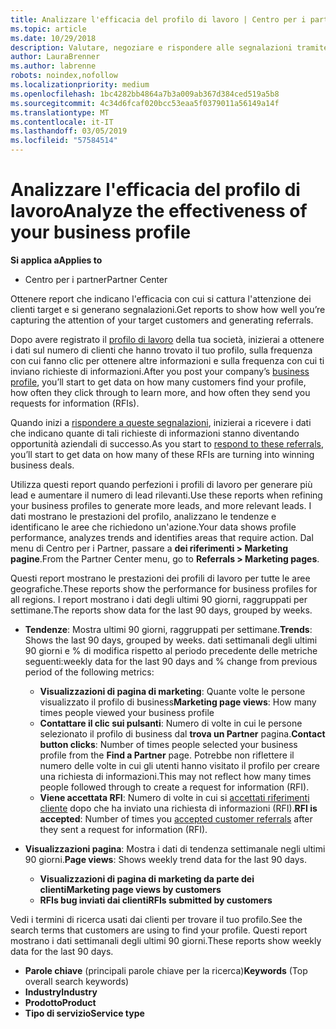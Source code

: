 ```yaml
---
title: Analizzare l'efficacia del profilo di lavoro | Centro per i partner
ms.topic: article
ms.date: 10/29/2018
description: Valutare, negoziare e rispondere alle segnalazioni tramite il Centro per i partner.
author: LauraBrenner
ms.author: labrenne
robots: noindex,nofollow
ms.localizationpriority: medium
ms.openlocfilehash: 1bc4282bb4864a7b3a009ab367d384ced519a5b8
ms.sourcegitcommit: 4c34d6fcaf020bcc53eaa5f0379011a56149a14f
ms.translationtype: MT
ms.contentlocale: it-IT
ms.lasthandoff: 03/05/2019
ms.locfileid: "57584514"
---
```

# <a name="analyze-the-effectiveness-of-your-business-profile"></a><span data-ttu-id="7b408-103">Analizzare l'efficacia del profilo di lavoro</span><span class="sxs-lookup"><span data-stu-id="7b408-103">Analyze the effectiveness of your business profile</span></span>
<!-- 
https://go.microsoft.com/fwlink/?linkid=849120
-->

<span data-ttu-id="7b408-104">**Si applica a**</span><span class="sxs-lookup"><span data-stu-id="7b408-104">**Applies to**</span></span>

-  <span data-ttu-id="7b408-105">Centro per i partner</span><span class="sxs-lookup"><span data-stu-id="7b408-105">Partner Center</span></span>

<span data-ttu-id="7b408-106">Ottenere report che indicano l'efficacia con cui si cattura l'attenzione dei clienti target e si generano segnalazioni.</span><span class="sxs-lookup"><span data-stu-id="7b408-106">Get reports to show how well you’re capturing the attention of your target customers and generating referrals.</span></span>

<span data-ttu-id="7b408-107">Dopo avere registrato il [profilo di lavoro](create-a-marketing-profile.md) della tua società, inizierai a ottenere i dati sul numero di clienti che hanno trovato il tuo profilo, sulla frequenza con cui fanno clic per ottenere altre informazioni e sulla frequenza con cui ti inviano richieste di informazioni.</span><span class="sxs-lookup"><span data-stu-id="7b408-107">After you post your company’s [business profile](create-a-marketing-profile.md), you’ll start to get data on how many customers find your profile, how often they click through to learn more, and how often they send you requests for information (RFIs).</span></span> 

<span data-ttu-id="7b408-108">Quando inizi a [rispondere a queste segnalazioni](responding-to-referrals.md), inizierai a ricevere i dati che indicano quante di tali richieste di informazioni stanno diventando opportunità aziendali di successo.</span><span class="sxs-lookup"><span data-stu-id="7b408-108">As you start to [respond to these referrals](responding-to-referrals.md), you’ll start to get data on how many of these RFIs are turning into winning business deals.</span></span>

<span data-ttu-id="7b408-109">Utilizza questi report quando perfezioni i profili di lavoro per generare più lead e aumentare il numero di lead rilevanti.</span><span class="sxs-lookup"><span data-stu-id="7b408-109">Use these reports when refining your business profiles to generate more leads, and more relevant leads.</span></span> <span data-ttu-id="7b408-110">I dati mostrano le prestazioni del profilo, analizzano le tendenze e identificano le aree che richiedono un'azione.</span><span class="sxs-lookup"><span data-stu-id="7b408-110">Your data shows profile performance, analyzes trends and identifies areas that require action.</span></span> <span data-ttu-id="7b408-111">Dal menu di Centro per i Partner, passare a **dei riferimenti > Marketing pagine**.</span><span class="sxs-lookup"><span data-stu-id="7b408-111">From the Partner Center menu, go to **Referrals > Marketing pages**.</span></span>

<span data-ttu-id="7b408-112">Questi report mostrano le prestazioni dei profili di lavoro per tutte le aree geografiche.</span><span class="sxs-lookup"><span data-stu-id="7b408-112">These reports show the performance for business profiles for all regions.</span></span> <span data-ttu-id="7b408-113">I report mostrano i dati degli ultimi 90 giorni, raggruppati per settimane.</span><span class="sxs-lookup"><span data-stu-id="7b408-113">The reports show data for the last 90 days, grouped by weeks.</span></span>

*  <span data-ttu-id="7b408-114">**Tendenze**: Mostra ultimi 90 giorni, raggruppati per settimane.</span><span class="sxs-lookup"><span data-stu-id="7b408-114">**Trends**: Shows the last 90 days, grouped by weeks.</span></span> <span data-ttu-id="7b408-115">dati settimanali degli ultimi 90 giorni e % di modifica rispetto al periodo precedente delle metriche seguenti:</span><span class="sxs-lookup"><span data-stu-id="7b408-115">weekly data for the last 90 days and % change from previous period of the following metrics:</span></span>

   * <span data-ttu-id="7b408-116">**Visualizzazioni di pagina di marketing**: Quante volte le persone visualizzato il profilo di business</span><span class="sxs-lookup"><span data-stu-id="7b408-116">**Marketing page views**: How many times people viewed your business profile</span></span>
   * <span data-ttu-id="7b408-117">**Contattare il clic sui pulsanti**: Numero di volte in cui le persone selezionato il profilo di business dal **trova un Partner** pagina.</span><span class="sxs-lookup"><span data-stu-id="7b408-117">**Contact button clicks**: Number of times people selected your business profile from the **Find a Partner** page.</span></span> <span data-ttu-id="7b408-118">Potrebbe non riflettere il numero delle volte in cui gli utenti hanno visitato il profilo per creare una richiesta di informazioni.</span><span class="sxs-lookup"><span data-stu-id="7b408-118">This may not reflect how many times people followed through to create a request for information (RFI).</span></span>
   * <span data-ttu-id="7b408-119">**Viene accettata RFI**: Numero di volte in cui si [accettati riferimenti cliente](responding-to-referrals.md) dopo che ha inviato una richiesta di informazioni (RFI).</span><span class="sxs-lookup"><span data-stu-id="7b408-119">**RFI is accepted**: Number of times you [accepted customer referrals](responding-to-referrals.md) after they sent a request for information (RFI).</span></span>


*  <span data-ttu-id="7b408-120">**Visualizzazioni pagina**: Mostra i dati di tendenza settimanale negli ultimi 90 giorni.</span><span class="sxs-lookup"><span data-stu-id="7b408-120">**Page views**: Shows weekly trend data for the last 90 days.</span></span>
   *  <span data-ttu-id="7b408-121">**Visualizzazioni di pagina di marketing da parte dei clienti**</span><span class="sxs-lookup"><span data-stu-id="7b408-121">**Marketing page views by customers**</span></span>
   *  <span data-ttu-id="7b408-122">**RFIs bug inviati dai clienti**</span><span class="sxs-lookup"><span data-stu-id="7b408-122">**RFIs submitted by customers**</span></span>

<span data-ttu-id="7b408-123">Vedi i termini di ricerca usati dai clienti per trovare il tuo profilo.</span><span class="sxs-lookup"><span data-stu-id="7b408-123">See the search terms that customers are using to find your profile.</span></span> <span data-ttu-id="7b408-124">Questi report mostrano i dati settimanali degli ultimi 90 giorni.</span><span class="sxs-lookup"><span data-stu-id="7b408-124">These reports show weekly data for the last 90 days.</span></span>

*  <span data-ttu-id="7b408-125">**Parole chiave** (principali parole chiave per la ricerca)</span><span class="sxs-lookup"><span data-stu-id="7b408-125">**Keywords** (Top overall search keywords)</span></span> 
*  <span data-ttu-id="7b408-126">**Industry**</span><span class="sxs-lookup"><span data-stu-id="7b408-126">**Industry**</span></span>
*  <span data-ttu-id="7b408-127">**Prodotto**</span><span class="sxs-lookup"><span data-stu-id="7b408-127">**Product**</span></span>
*  <span data-ttu-id="7b408-128">**Tipo di servizio**</span><span class="sxs-lookup"><span data-stu-id="7b408-128">**Service type**</span></span>

